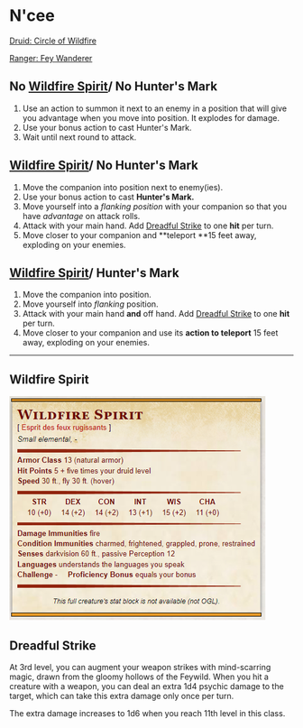 # N'cee
[Druid: Circle of Wildfire](http://dnd5e.wikidot.com/druid:wildfire)

[Ranger: Fey Wanderer](http://dnd5e.wikidot.com/ranger:fey-wanderer)

## No [Wildfire Spirit](https://github.com/gregofgreg5/magick-ink2020/raw/main/images/wildfire-spirit.png?raw=true)/ No Hunter's Mark
1. Use an action to summon it next to an enemy in a position that will give you advantage when you move into position. It explodes for damage.
2. Use your bonus action to cast Hunter's Mark.
3. Wait until next round to attack.

## [Wildfire Spirit](https://github.com/gregofgreg5/magick-ink2020/raw/main/images/wildfire-spirit.png?raw=true)/ No Hunter's Mark
1. Move the companion into position next to enemy(ies).
2. Use your bonus action to cast **Hunter's Mark.**
3. Move yourself into a _flanking position_ with your companion so that you have _advantage_ on attack rolls.
4. Attack with your main hand. Add [Dreadful Strike](https://github.com/gregofgreg5/magick-ink2020/blob/main/player-characters/not-chastain/n-cee.md#dreadful-strike) to one **hit** per turn.
5. Move closer to your companion and **teleport **15 feet away, exploding on your enemies.

## [Wildfire Spirit](https://github.com/gregofgreg5/magick-ink2020/raw/main/images/wildfire-spirit.png?raw=true)/ Hunter's Mark
1. Move the companion into position.
2. Move yourself into _flanking_ position.
3. Attack with your main hand **and** off hand. Add [Dreadful Strike](https://github.com/gregofgreg5/magick-ink2020/blob/main/player-characters/not-chastain/n-cee.md#dreadful-strike) to one **hit** per turn.
4. Move closer to your companion and use its **action to teleport** 15 feet away, exploding on your enemies.




----
## Wildfire Spirit
![image](https://github.com/gregofgreg5/magick-ink2020/blob/main/images/wildfire-spirit.png?raw=true)

## Dreadful Strike
At 3rd level, you can augment your weapon strikes with mind-scarring magic, drawn from the gloomy hollows of the Feywild. When you hit a creature with a weapon, you can deal an extra 1d4 psychic damage to the target, which can take this extra damage only once per turn.

The extra damage increases to 1d6 when you reach 11th level in this class.
